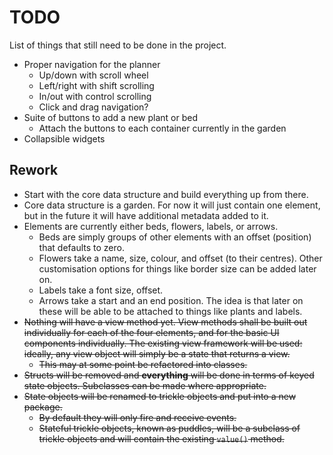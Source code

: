 # TODO

List of things that still need to be done in the project.

- Proper navigation for the planner
    - Up/down with scroll wheel
    - Left/right with shift scrolling
    - In/out with control scrolling
    - Click and drag navigation?
- Suite of buttons to add a new plant or bed
    - Attach the buttons to each container currently in the garden
- Collapsible widgets

## Rework

-   Start with the core data structure and build everything up from there.
-   Core data structure is a garden.
    For now it will just contain one element, but in the future it will have additional metadata added to it.
-   Elements are currently either beds, flowers, labels, or arrows.
    -   Beds are simply groups of other elements with an offset (position) that defaults to zero.
    -   Flowers take a name, size, colour, and offset (to their centres).
        Other customisation options for things like border size can be added later on.
    -   Labels take a font size, offset.
    -   Arrows take a start and an end position.
        The idea is that later on these will be able to be attached to things like plants and labels.
-   ~~Nothing will have a view method yet.
    View methods shall be built out individually for each of the four elements, and for the basic UI components individually.
    The existing view framework will be used: ideally, any view object will simply be a state that returns a view.~~
    -   ~~This may at some point be refactored into classes.~~
-   ~~Structs will be removed and **everything** will be done in terms of keyed state objects.
    Subclasses can be made where appropriate.~~
-   ~~State objects will be renamed to trickle objects and put into a new package.~~
    -   ~~By default they will only fire and receive events.~~
    -   ~~Stateful trickle objects, known as puddles, will be a subclass of trickle objects and will contain the existing `value()` method.~~
